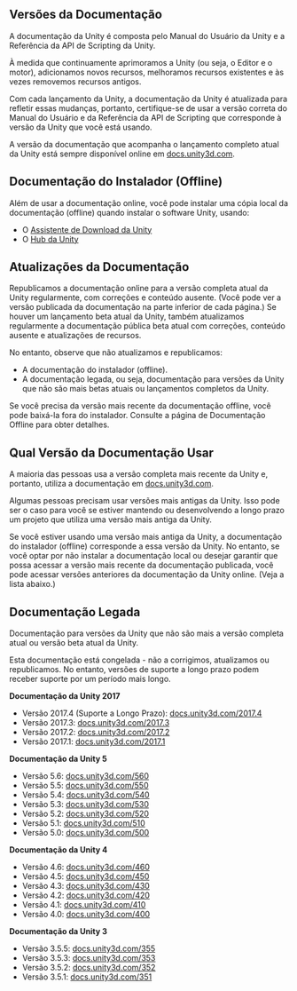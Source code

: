 ## Versões da Documentação

A documentação da Unity é composta pelo Manual do Usuário da Unity e a Referência da API de Scripting da Unity.

À medida que continuamente aprimoramos a Unity (ou seja, o Editor e o motor), adicionamos novos recursos, melhoramos recursos existentes e às vezes removemos recursos antigos.

Com cada lançamento da Unity, a documentação da Unity é atualizada para refletir essas mudanças, portanto, certifique-se de usar a versão correta do Manual do Usuário e da Referência da API de Scripting que corresponde à versão da Unity que você está usando.

A versão da documentação que acompanha o lançamento completo atual da Unity está sempre disponível online em [docs.unity3d.com](https://docs.unity3d.com/).

## Documentação do Instalador (Offline)

Além de usar a documentação online, você pode instalar uma cópia local da documentação (offline) quando instalar o software Unity, usando:

* O [Assistente de Download da Unity](https://docs.unity3d.com/2023.2/Documentation/Manual/InstallingUnity.html)
* O [Hub da Unity](https://docs.unity3d.com/hub/manual/index.html)

## Atualizações da Documentação

Republicamos a documentação online para a versão completa atual da Unity regularmente, com correções e conteúdo ausente. (Você pode ver a versão publicada da documentação na parte inferior de cada página.)
Se houver um lançamento beta atual da Unity, também atualizamos regularmente a documentação pública beta atual com correções, conteúdo ausente e atualizações de recursos.

No entanto, observe que não atualizamos e republicamos:

* A documentação do instalador (offline).
* A documentação legada, ou seja, documentação para versões da Unity que não são mais betas atuais ou lançamentos completos da Unity.

Se você precisa da versão mais recente da documentação offline, você pode baixá-la fora do instalador. Consulte a página de Documentação Offline para obter detalhes.

## Qual Versão da Documentação Usar

A maioria das pessoas usa a versão completa mais recente da Unity e, portanto, utiliza a documentação em [docs.unity3d.com](https://docs.unity3d.com/).

Algumas pessoas precisam usar versões mais antigas da Unity. Isso pode ser o caso para você se estiver mantendo ou desenvolvendo a longo prazo um projeto que utiliza uma versão mais antiga da Unity.

Se você estiver usando uma versão mais antiga da Unity, a documentação do instalador (offline) corresponde a essa versão da Unity. No entanto, se você optar por não instalar a documentação local ou desejar garantir que possa acessar a versão mais recente da documentação publicada, você pode acessar versões anteriores da documentação da Unity online. (Veja a lista abaixo.)

## Documentação Legada

Documentação para versões da Unity que não são mais a versão completa atual ou versão beta atual da Unity.

Esta documentação está congelada - não a corrigimos, atualizamos ou republicamos. No entanto, versões de suporte a longo prazo podem receber suporte por um período mais longo.

**Documentação da Unity 2017**

* Versão 2017.4 (Suporte a Longo Prazo): [docs.unity3d.com/2017.4](https://docs.unity3d.com/2017.4/Documentation/Manual/index.html)
* Versão 2017.3: [docs.unity3d.com/2017.3](https://docs.unity3d.com/2017.3/Documentation/Manual/index.html)
* Versão 2017.2: [docs.unity3d.com/2017.2](https://docs.unity3d.com/2017.2/Documentation/Manual/index.html)
* Versão 2017.1: [docs.unity3d.com/2017.1](https://docs.unity3d.com/2017.1/Documentation/Manual/index.html)

**Documentação da Unity 5**

* Versão 5.6: [docs.unity3d.com/560](https://docs.unity3d.com/560)
* Versão 5.5: [docs.unity3d.com/550](https://docs.unity3d.com/550)
* Versão 5.4: [docs.unity3d.com/540](https://docs.unity3d.com/540)
* Versão 5.3: [docs.unity3d.com/530](https://docs.unity3d.com/530)
* Versão 5.2: [docs.unity3d.com/520](https://docs.unity3d.com/520)
* Versão 5.1: [docs.unity3d.com/510](https://docs.unity3d.com/510)
* Versão 5.0: [docs.unity3d.com/500](https://docs.unity3d.com/500)

**Documentação da Unity 4**

* Versão 4.6: [docs.unity3d.com/460](https://docs.unity3d.com/460)
* Versão 4.5: [docs.unity3d.com/450](https://docs.unity3d.com/450)
* Versão 4.3: [docs.unity3d.com/430](https://docs.unity3d.com/430)
* Versão 4.2: [docs.unity3d.com/420](https://docs.unity3d.com/420)
* Versão 4.1: [docs.unity3d.com/410](https://docs.unity3d.com/410)
* Versão 4.0: [docs.unity3d.com/400](https://docs.unity3d.com/400)

**Documentação da Unity 3**

* Versão 3.5.5: [docs.unity3d.com/355](https://docs.unity3d.com/355)
* Versão 3.5.3: [docs.unity3d.com/353](https://docs.unity3d.com/353)
* Versão 3.5.2: [docs.unity3d.com/352](https://docs.unity3d.com/352)
* Versão 3.5.1: [docs.unity3d.com/351](https://docs.unity3d.com/351)